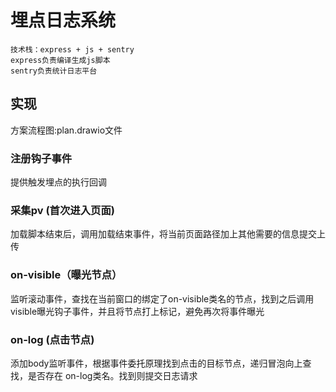 # 埋点日志系统
    技术栈：express + js + sentry
    express负责编译生成js脚本
    sentry负责统计日志平台

## 实现
方案流程图:plan.drawio文件

### 注册钩子事件
提供触发埋点的执行回调

### 采集pv (首次进入页面)
加载脚本结束后，调用加载结束事件，将当前页面路径加上其他需要的信息提交上传

### on-visible（曝光节点）
监听滚动事件，查找在当前窗口的绑定了on-visible类名的节点，找到之后调用visible曝光钩子事件，并且将节点打上标记，避免再次将事件曝光

### on-log (点击节点)
添加body监听事件，根据事件委托原理找到点击的目标节点，递归冒泡向上查找，是否存在 on-log类名。找到则提交日志请求
